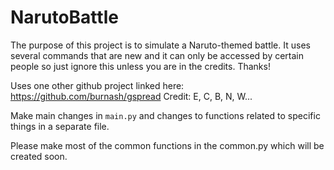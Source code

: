 # NarutoBattle

The purpose of this project is to simulate a Naruto-themed battle. It uses several commands that are new and it can only be accessed by certain people so just ignore this unless you are in the credits. Thanks!

Uses one other github project linked here:
https://github.com/burnash/gspread
Credit:
E, C, B, N, W...

Make main changes in `main.py` and changes to functions related to specific things in a separate file.

Please make most of the common functions in the common.py which will be created soon. 
